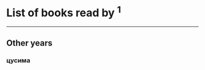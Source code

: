 # List of books read by [](https://plus.google.com/u/0/105446248129851948313/)<sup>1</sup>
---

## Other years

### цусима



